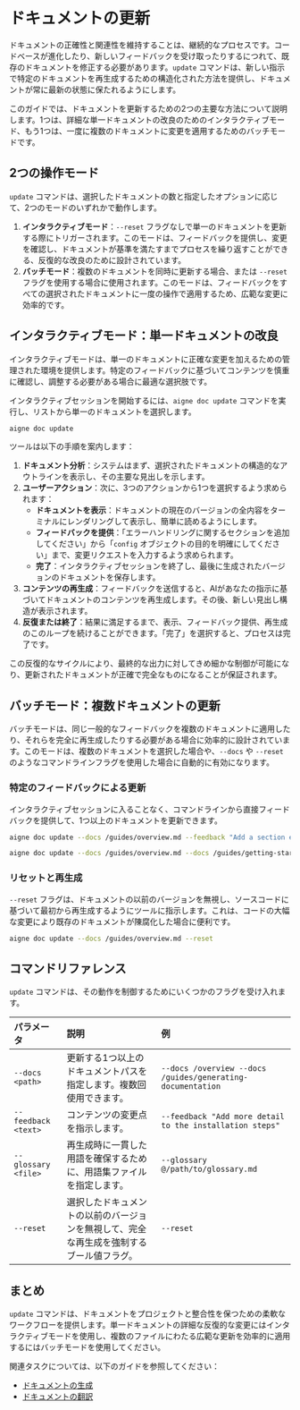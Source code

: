 # ドキュメントの更新

ドキュメントの正確性と関連性を維持することは、継続的なプロセスです。コードベースが進化したり、新しいフィードバックを受け取ったりするにつれて、既存のドキュメントを修正する必要があります。`update` コマンドは、新しい指示で特定のドキュメントを再生成するための構造化された方法を提供し、ドキュメントが常に最新の状態に保たれるようにします。

このガイドでは、ドキュメントを更新するための2つの主要な方法について説明します。1つは、詳細な単一ドキュメントの改良のためのインタラクティブモード、もう1つは、一度に複数のドキュメントに変更を適用するためのバッチモードです。

## 2つの操作モード

`update` コマンドは、選択したドキュメントの数と指定したオプションに応じて、2つのモードのいずれかで動作します。

1.  **インタラクティブモード**：`--reset` フラグなしで単一のドキュメントを更新する際にトリガーされます。このモードは、フィードバックを提供し、変更を確認し、ドキュメントが基準を満たすまでプロセスを繰り返すことができる、反復的な改良のために設計されています。
2.  **バッチモード**：複数のドキュメントを同時に更新する場合、または `--reset` フラグを使用する場合に使用されます。このモードは、フィードバックをすべての選択されたドキュメントに一度の操作で適用するため、広範な変更に効率的です。

## インタラクティブモード：単一ドキュメントの改良

インタラクティブモードは、単一のドキュメントに正確な変更を加えるための管理された環境を提供します。特定のフィードバックに基づいてコンテンツを慎重に確認し、調整する必要がある場合に最適な選択肢です。

インタラクティブセッションを開始するには、`aigne doc update` コマンドを実行し、リストから単一のドキュメントを選択します。

```bash
aigne doc update
```

ツールは以下の手順を案内します：

1.  **ドキュメント分析**：システムはまず、選択されたドキュメントの構造的なアウトラインを表示し、その主要な見出しを示します。
2.  **ユーザーアクション**：次に、3つのアクションから1つを選択するよう求められます：
    *   **ドキュメントを表示**：ドキュメントの現在のバージョンの全内容をターミナルにレンダリングして表示し、簡単に読めるようにします。
    *   **フィードバックを提供**：「エラーハンドリングに関するセクションを追加してください」から「`config` オブジェクトの目的を明確にしてください」まで、変更リクエストを入力するよう求められます。
    *   **完了**：インタラクティブセッションを終了し、最後に生成されたバージョンのドキュメントを保存します。
3.  **コンテンツの再生成**：フィードバックを送信すると、AIがあなたの指示に基づいてドキュメントのコンテンツを再生成します。その後、新しい見出し構造が表示されます。
4.  **反復または終了**：結果に満足するまで、表示、フィードバック提供、再生成のこのループを続けることができます。「完了」を選択すると、プロセスは完了です。

この反復的なサイクルにより、最終的な出力に対してきめ細かな制御が可能になり、更新されたドキュメントが正確で完全なものになることが保証されます。

## バッチモード：複数ドキュメントの更新

バッチモードは、同じ一般的なフィードバックを複数のドキュメントに適用したり、それらを完全に再生成したりする必要がある場合に効率的に設計されています。このモードは、複数のドキュメントを選択した場合や、`--docs` や `--reset` のようなコマンドラインフラグを使用した場合に自動的に有効になります。

### 特定のフィードバックによる更新

インタラクティブセッションに入ることなく、コマンドラインから直接フィードバックを提供して、1つ以上のドキュメントを更新できます。

```bash title="フィードバックを付けて単一のドキュメントを更新"
aigne doc update --docs /guides/overview.md --feedback "Add a section explaining the authentication flow"
```

```bash title="同じフィードバックで複数のドキュメントを更新"
aigne doc update --docs /guides/overview.md --docs /guides/getting-started.md --feedback "Improve the clarity of all code examples"
```

### リセットと再生成

`--reset` フラグは、ドキュメントの以前のバージョンを無視し、ソースコードに基づいて最初から再生成するようにツールに指示します。これは、コードの大幅な変更により既存のドキュメントが陳腐化した場合に便利です。

```bash title="特定のドキュメントを最初から再生成"
aigne doc update --docs /guides/overview.md --reset
```

## コマンドリファレンス

`update` コマンドは、その動作を制御するためにいくつかのフラグを受け入れます。

| パラメータ | 説明 | 例 |
| :--- | :--- | :--- |
| `--docs <path>` | 更新する1つ以上のドキュメントパスを指定します。複数回使用できます。 | `--docs /overview --docs /guides/generating-documentation` |
| `--feedback <text>` | コンテンツの変更点を指示します。 | `--feedback "Add more detail to the installation steps"` |
| `--glossary <file>` | 再生成時に一貫した用語を確保するために、用語集ファイルを指定します。 | `--glossary @/path/to/glossary.md` |
| `--reset` | 選択したドキュメントの以前のバージョンを無視して、完全な再生成を強制するブール値フラグ。 | `--reset` |

## まとめ

`update` コマンドは、ドキュメントをプロジェクトと整合性を保つための柔軟なワークフローを提供します。単一ドキュメントの詳細な反復的な変更にはインタラクティブモードを使用し、複数のファイルにわたる広範な更新を効率的に適用するにはバッチモードを使用してください。

関連タスクについては、以下のガイドを参照してください：
- [ドキュメントの生成](./guides-generating-documentation.md)
- [ドキュメントの翻訳](./guides-translating-documentation.md)